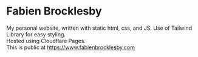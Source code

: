 # Fabien Brocklesby

My personal website, written with static html, css, and JS. Use of Tailwind Library for easy styling. <br />
Hosted using Cloudflare Pages. <br />
This is public at https://www.fabienbrocklesby.com
